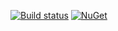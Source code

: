 [![Build status](https://ci.appveyor.com/api/projects/status/iiysdoygrgt10ktd/branch/master?svg=true)](https://ci.appveyor.com/project/rafaelumlei/settings4net/branch/master)
[![NuGet](https://img.shields.io/nuget/v/Nuget.Core.svg)](https://www.nuget.org/packages/settings4net/)
